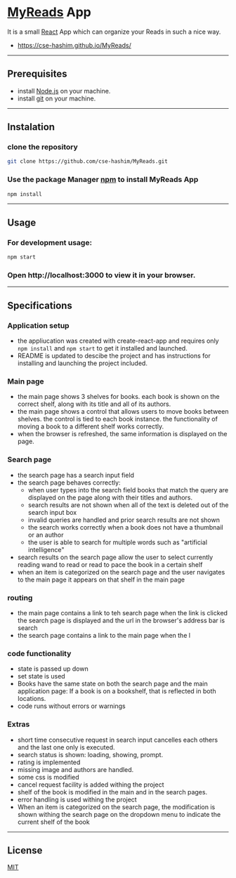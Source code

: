 # [MyReads](https://cse-hashim.github.io/MyReads/) App

It is a small [React](https://reactjs.org/) App which can organize your Reads in such a nice way.
- https://cse-hashim.github.io/MyReads/

---

## Prerequisites

- install [Node.js](https://nodejs.org/) on your machine.
- install [git](https://git-scm.com/) on your machine.

---

## Instalation

### clone the repository 

```bash
git clone https://github.com/cse-hashim/MyReads.git
```

### Use the package Manager [npm](https://www.npmjs.com/) to install MyReads App
```bash
npm install
```


---
## Usage

### For development usage:

```bash
npm start
```
### Open http://localhost:3000 to view it in your browser.

---

## Specifications

### Application setup
 - the appliucation was created with create-react-app and requires only `npm install` and `npm start` to get it installed and launched.
 - README is updated to descibe the project and has instructions for installing and launching the project included.

### Main page

 - the main page shows 3 shelves for books. each book is shown on the correct shelf, along with its title and all of its authors.
 - the main page shows a control that allows users to move books between shelves. the control is tied to each book instance. the functionality of moving a book to a different shelf works correctly.
 - when the browser is refreshed, the same information is displayed on the page.

### Search page
 - the search page has a search input field
 - the search page behaves correctly:
     - when user types into the search field books that match the query are displayed on the page along with their titles and authors.
     - search results are not shown when all of the text is deleted out of the search input box
     - invalid queries are handled and prior search results are not shown
     - the search works correctly when a book does not have a thumbnail or an author
     - the user is able to search for multiple words such as "artificial intelligence"
 - search results on the search page allow the user to select currently reading wand to read or read to pace the book in a certain shelf
 - when an item is categorized on the search page and the user navigates to the main page it appears on that shelf in the main page

### routing 
- the main page contains a link to teh search page when the link is clicked the search page is displayed and the url in the browser's address bar is search
- the search page contains a link to the main page when the l

### code functionality 
- state is passed up down
- set state is used
- Books have the same state on both the search page and the main application page: If a book is on a bookshelf, that is reflected in both locations.
- code runs without errors or warnings

### Extras
 - short time consecutive request in search input cancelles each others and the last one only is executed.
 - search status is shown: loading, showing, prompt.
 - rating is implemented
 - missing image and authors are handled.
 - some css is modified
 - cancel request facility is added withing the project
 - shelf of the book is modified in the main and in the search pages.
 - error handling is used withing the project
 - When an item is categorized on the search page, the modification is shown withing the search page on the dropdown menu to indicate the current shelf of the book 
---

## License
[MIT](https://choosealicense.com/licenses/mit/)